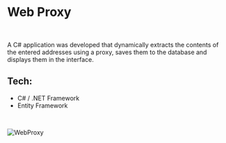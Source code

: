 # Web Proxy
&nbsp;

A C# application was developed that dynamically extracts the contents of the entered
addresses using a proxy, saves them to the database and displays them in the interface.
&nbsp;
## Tech:
-  C# / .NET Framework
-  Entity Framework


&nbsp;
&nbsp;
&nbsp;
&nbsp;

![WebProxy](https://user-images.githubusercontent.com/90089560/185801453-2eac215b-a6aa-4b50-97e5-967e2a398d72.png)
